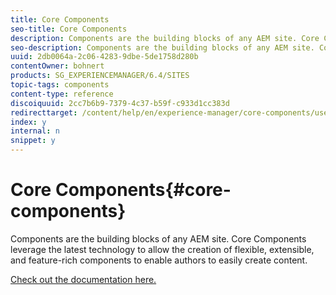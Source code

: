 ```yaml
---
title: Core Components
seo-title: Core Components
description: Components are the building blocks of any AEM site. Core Components leverage the latest technology to allow the creation of flexible, extensible, and feature-rich components to enable authors to easily create content.
seo-description: Components are the building blocks of any AEM site. Core Components leverage the latest technology to allow the creation of flexible, extensible, and feature-rich components to enable authors to easily create content.
uuid: 2db0064a-2c06-4283-9dbe-5de1758d280b
contentOwner: bohnert
products: SG_EXPERIENCEMANAGER/6.4/SITES
topic-tags: components
content-type: reference
discoiquuid: 2cc7b6b9-7379-4c37-b59f-c933d1cc383d
redirecttarget: /content/help/en/experience-manager/core-components/user-guide
index: y
internal: n
snippet: y
---
```


# Core Components{#core-components}

Components are the building blocks of any AEM site. Core Components leverage the latest technology to allow the creation of flexible, extensible, and feature-rich components to enable authors to easily create content.

[Check out the documentation here.](/content/help/en/experience-manager/core-components/user-guide)
